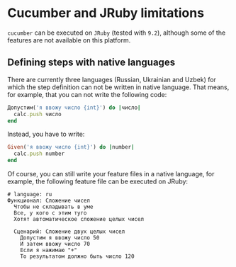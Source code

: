 # Cucumber and JRuby limitations

`cucumber` can be executed on `JRuby` (tested with `9.2`), although some of the features
are not available on this platform.

## Defining steps with native languages

There are currently three languages (Russian, Ukrainian and Uzbek) for which the step definition
can not be written in native language.
That means, for example, that you can not write the following code:

```ruby
Допустим('я ввожу число {int}') do |число|
  calc.push число
end
```

Instead, you have to write:
```ruby
Given('я ввожу число {int}') do |number|
  calc.push number
end
```

Of course, you can still write your feature files in a native language, for example, the following
feature file can be executed on JRuby:

```gherkin
# language: ru
Функционал: Сложение чисел
  Чтобы не складывать в уме
  Все, у кого с этим туго
  Хотят автоматическое сложение целых чисел

  Сценарий: Сложение двух целых чисел
    Допустим я ввожу число 50
    И затем ввожу число 70
    Если я нажимаю "+"
    То результатом должно быть число 120
```
